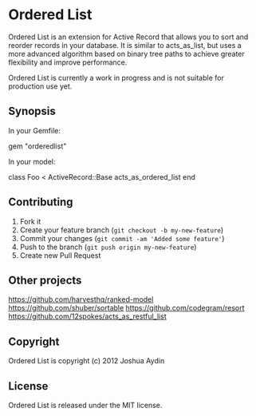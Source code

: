 # Ordered List

Ordered List is an extension for Active Record that allows you to sort and
reorder records in your database. It is similar to acts_as_list, but uses a
more advanced algorithm based on binary tree paths to achieve greater
flexibility and improve performance.

Ordered List is currently a work in progress and is not suitable for
production use yet.

## Synopsis

In your Gemfile:

  gem "orderedlist"

In your model:

  class Foo < ActiveRecord::Base
    acts_as_ordered_list
  end

## Contributing

1. Fork it
2. Create your feature branch (`git checkout -b my-new-feature`)
3. Commit your changes (`git commit -am 'Added some feature'`)
4. Push to the branch (`git push origin my-new-feature`)
5. Create new Pull Request

## Other projects

https://github.com/harvesthq/ranked-model
https://github.com/shuber/sortable
https://github.com/codegram/resort
https://github.com/12spokes/acts_as_restful_list

## Copyright

Ordered List is copyright (c) 2012 Joshua Aydin

## License

Ordered List is released under the MIT license.
